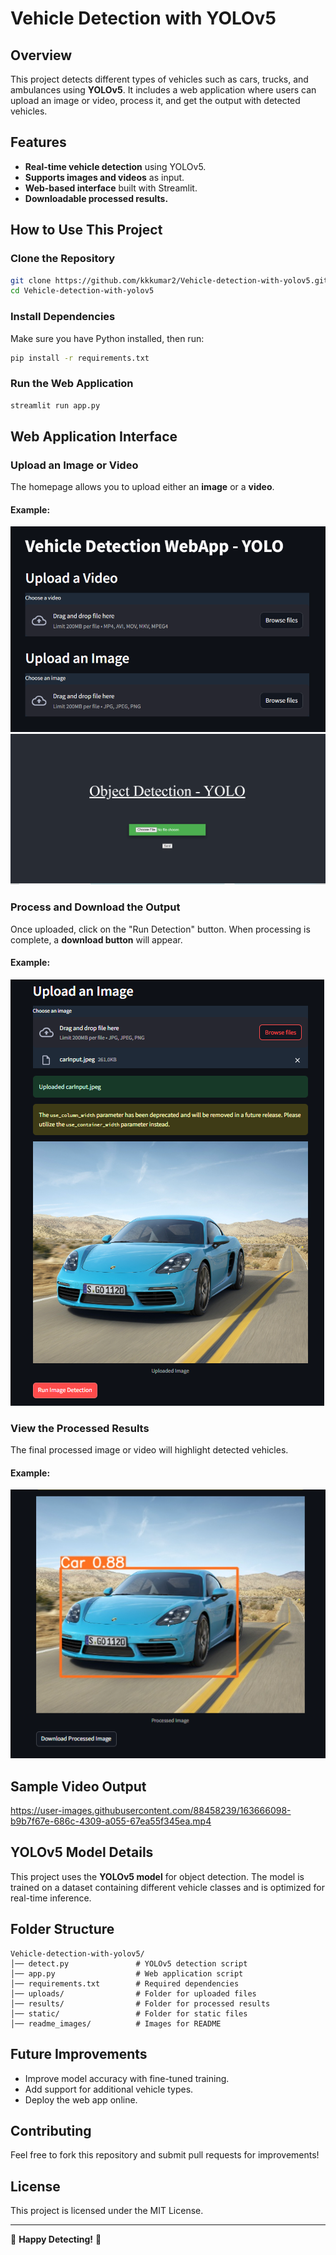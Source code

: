# Vehicle Detection with YOLOv5

## Overview
This project detects different types of vehicles such as cars, trucks, and ambulances using **YOLOv5**. It includes a web application where users can upload an image or video, process it, and get the output with detected vehicles.

## Features
- **Real-time vehicle detection** using YOLOv5.
- **Supports images and videos** as input.
- **Web-based interface** built with Streamlit.
- **Downloadable processed results.**

## How to Use This Project

### Clone the Repository
```bash
git clone https://github.com/kkkumar2/Vehicle-detection-with-yolov5.git
cd Vehicle-detection-with-yolov5
```

### Install Dependencies
Make sure you have Python installed, then run:
```bash
pip install -r requirements.txt
```

### Run the Web Application
```bash
streamlit run app.py
```

## Web Application Interface

### Upload an Image or Video
The homepage allows you to upload either an **image** or a **video**.

#### Example:
![Upload Page](readme_images/original.PNG)
![My webapp](readme_images/webapp.PNG)

### Process and Download the Output
Once uploaded, click on the "Run Detection" button. When processing is complete, a **download button** will appear.

#### Example:
![Output Page](readme_images/uploadImage.PNG)

### View the Processed Results
The final processed image or video will highlight detected vehicles.

#### Example:
![Detected Vehicles](readme_images/download.PNG)

## Sample Video Output

https://user-images.githubusercontent.com/88458239/163666098-b9b7f67e-686c-4309-a055-67ea55f345ea.mp4

## YOLOv5 Model Details
This project uses the **YOLOv5 model** for object detection. The model is trained on a dataset containing different vehicle classes and is optimized for real-time inference.

## Folder Structure
```
Vehicle-detection-with-yolov5/
│── detect.py               # YOLOv5 detection script
│── app.py                  # Web application script
│── requirements.txt        # Required dependencies
│── uploads/                # Folder for uploaded files
│── results/                # Folder for processed results
│── static/                 # Folder for static files
│── readme_images/          # Images for README
```

## Future Improvements
- Improve model accuracy with fine-tuned training.
- Add support for additional vehicle types.
- Deploy the web app online.

## Contributing
Feel free to fork this repository and submit pull requests for improvements!

## License
This project is licensed under the MIT License.

---

🚀 **Happy Detecting!** 🚀
